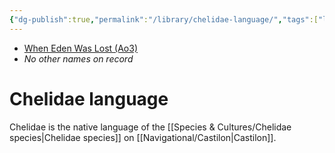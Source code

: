 ```yaml
---
{"dg-publish":true,"permalink":"/library/chelidae-language/","tags":["language"]}
---
```


- [When Eden Was Lost (Ao3)](https://archiveofourown.org/works/19334440/chapters/45992584)
- *No other names on record*
# Chelidae language

Chelidae is the native language of the [[Species & Cultures/Chelidae species\|Chelidae species]] on [[Navigational/Castilon\|Castilon]]. 


